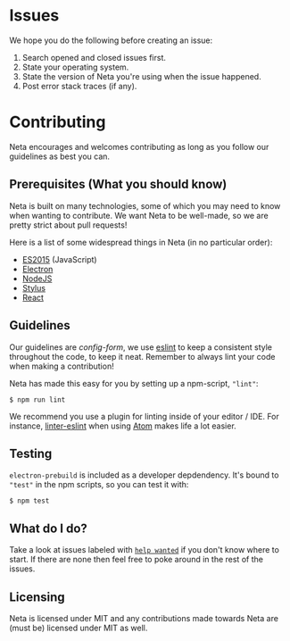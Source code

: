 # Issues
We hope you do the following before creating an issue:
 1. Search opened and closed issues first.
 2. State your operating system.
 3. State the version of Neta you're using when the issue happened.
 4. Post error stack traces (if any).

# Contributing
Neta encourages and welcomes contributing as long as you follow our guidelines as best you can.

## Prerequisites (What you should know)
Neta is built on many technologies, some of which you may need to know when wanting to contribute.  We want Neta to be well-made, so we are pretty strict about pull requests!

Here is a list of some widespread things in Neta (in no particular order):
 - [ES2015](https://babeljs.io/docs/learn-es2015/) (JavaScript)
 - [Electron](http://electron.atom.io/)
 - [NodeJS](http://nodejs.org/)
 - [Stylus](http://stylus-lang.com/)
 - [React](http://facebook.github.io/react/)

## Guidelines
Our guidelines are _config-form_, we use [eslint](.eslintrc.json) to keep a consistent style throughout the code, to keep it neat.  Remember to always lint your code when making a contribution!

Neta has made this easy for you by setting up a npm-script, `"lint"`:
```
$ npm run lint
```

We recommend you use a plugin for linting inside of your editor / IDE.  For instance, [linter-eslint](https://atom.io/packages/linter-eslint) when using [Atom](http://atom.io/) makes life a lot easier.

## Testing
`electron-prebuild` is included as a developer depdendency.  It's bound to `"test"` in the npm scripts, so you can test it with:
```
$ npm test
```

## What do I do?
Take a look at issues labeled with [`help wanted`](https://github.com/jamen/neta/issues?q=is%3Aopen+is%3Aissue+label%3A%22help+wanted%22) if you don't know where to start.  If there are none then feel free to poke around in the rest of the issues.

## Licensing
Neta is licensed under MIT and any contributions made towards Neta are (must be) licensed under MIT as well.
